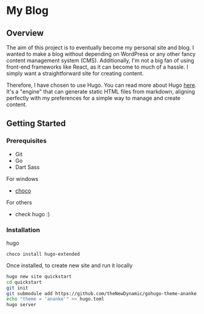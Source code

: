 # My Blog

## Overview

The aim of this project is to eventually become my personal site and blog. I wanted to make a blog without depending on WordPress or any other fancy content management system (CMS). Additionally, I'm not a big fan of using front-end frameworks like React, as it can become to much of a hassle. I simply want a straightforward site for creating content.

Therefore, I have chosen to use Hugo. You can read more about Hugo [here](https://gohugo.io/). It's a "engine" that can generate static HTML files from markdown, aligning perfectly with my preferences for a simple way to manage and create content.

## Getting Started

### Prerequisites
- Git
- Go
- Dart Sass

For windows
- [choco](https://chocolatey.org/)

For others
- check hugo :)

### Installation

hugo
```
choco install hugo-extended
```

Once installed, to create new site and run it locally
```bash
hugo new site quickstart
cd quickstart
git init
git submodule add https://github.com/theNewDynamic/gohugo-theme-ananke.git themes/ananke
echo "theme = 'ananke'" >> hugo.toml
hugo server
````


